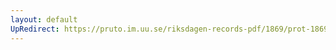 ```yaml
---
layout: default
UpRedirect: https://pruto.im.uu.se/riksdagen-records-pdf/1869/prot-1869--fk--510/prot-1869--fk--510_058.pdf
---
```

